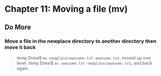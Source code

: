 
# Chapter 11: Moving a file (mv)

## Do More

### Move a file in the newplace directory to another directory then move it back

> temp Drew$ `mv newplace/awesome.txt awesome.txt`, moved up one level.
> temp Drew$ `mv awesome.txt newplace/awesome.txt`, and back again.
    
